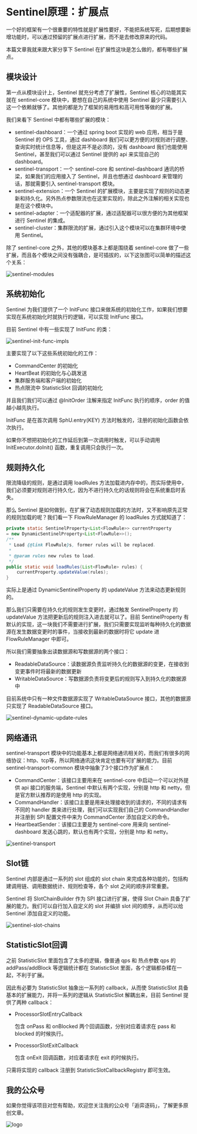 # Sentinel原理：扩展点

一个好的框架有一个很重要的特性就是扩展性要好，不能把系统写死，后期想要新增功能时，可以通过预留的扩展点进行扩展，而不是去修改原来的代码。

本篇文章我就来跟大家分享下 Sentinel 在扩展性这块是怎么做的，都有哪些扩展点。

## 模块设计

第一点从模块设计上，Sentinel 就充分考虑了扩展性，Sentinel 核心的功能其实就在 sentinel-core 模块中，要想在自己的系统中使用 Sentinel 最少只需要引入这一个依赖就够了。其他的都是为了框架的易用性和高可用性等做的扩展。

我们来看下 Sentinel 中都有哪些扩展的模块：

- sentinel-dashboard：一个通过 spring boot 实现的 web 应用，相当于是 Sentinel 的 OPS 工具，通过 dashboard 我们可以更方便的对规则进行调整、查询实时统计信息等，但是这并不是必须的，没有 dashboard 我们也能使用 Sentinel，甚至我们可以通过 Sentinel 提供的 api 来实现自己的 dashboard。
- sentinel-transport：一个 sentinel-core 和 sentinel-dashboard 通讯的桥梁，如果我们的应用接入了 Sentinel，并且也想通过 dashboard 来管理的话，那就需要引入 sentinel-transport 模块。
- sentinel-extension：一个 Sentinel 的扩展模块，主要是实现了规则的动态更新和持久化。另外热点参数限流也在这里实现的，除此之外注解的相关实现也是在这个模块中。
- sentinel-adapter：一个适配器的扩展，通过适配器可以很方便的为其他框架进行 Sentinel 的集成。
- sentinel-cluster：集群限流的扩展，通过引入这个模块可以在集群环境中使用 Sentinel。

除了 sentinel-core 之外，其他的模块基本上都是围绕着 sentinel-core 做了一些扩展，而且各个模块之间没有强耦合，是可插拔的，以下这张图可以简单的描述这个关系：

![sentinel-modules](images/sentinel-modules.png)

## 系统初始化

Sentinel 为我们提供了一个 InitFunc 接口来做系统的初始化工作，如果我们想要实现在系统初始化时就执行的逻辑，可以实现 InitFunc 接口。

目前 Sentinel 中有一些实现了 InitFunc 的类：

![sentinel-init-func-impls](images/sentinel-init-func-impls.png)

主要实现了以下这些系统初始化的工作：

- CommandCenter 的初始化
- HeartBeat 的初始化与心跳发送
- 集群服务端和客户端的初始化
- 热点限流中 StatisticSlot 回调的初始化

并且我们我们可以通过 @InitOrder 注解来指定 InitFunc 执行的顺序，order 的值越小越先执行。

InitFunc 是在首次调用 SphU.entry(KEY) 方法时触发的，注册的初始化函数会依次执行。

如果你不想把初始化的工作延后到第一次调用时触发，可以手动调用 InitExecutor.doInit() 函数，重复调用只会执行一次。

## 规则持久化

限流降级的规则，是通过调用 loadRules 方法加载进内存中的，而实际使用中，我们必须要对规则进行持久化，因为不进行持久化的话规则将会在系统重启时丢失。

那么 Sentinel 是如何做到，在扩展了动态规则加载的方法时，又不影响原先正常的规则加载的呢？我们看一下 FlowRuleManager 的 loadRules 方式就知道了：

``` java
private static SentinelProperty<List<FlowRule>> currentProperty 
= new DynamicSentinelProperty<List<FlowRule>>();
/**
 * Load {@link FlowRule}s, former rules will be replaced.
 *
 * @param rules new rules to load.
 */
public static void loadRules(List<FlowRule> rules) {
    currentProperty.updateValue(rules);
}
```

实际上是通过 DynamicSentinelProperty 的 updateValue 方法来动态更新规则的。

那么我们只需要在持久化的规则发生变更时，通过触发 SentinelProperty 的 updateValue 方法把更新后的规则注入进去就可以了。目前 SentinelProperty 有默认的实现，这一块我们不需要进行扩展，我们只需要实现监听每种持久化的数据源在发生数据变更时的事件，当接收到最新的数据时将它 update 进 FlowRuleManager 中即可。

所以我们需要抽象出读数据源和写数据源的两个接口：

- ReadableDataSource：读数据源负责监听持久化的数据源的变更，在接收到变更事件时将最新的数据更新
- WritableDataSource：写数据源负责将变更后的规则写入到持久化的数据源中

目前系统中只有一种文件数据源实现了 WritableDataSource 接口，其他的数据源只实现了 ReadableDataSource 接口。

![sentinel-dynamic-update-rules](images/sentinel-dynamic-update-rules.png)

## 网络通讯

sentinel-transport 模块中的功能基本上都是网络通讯相关的，而我们有很多的网络协议：http、tcp等，所以网络通讯这块肯定也要有可扩展的能力。目前 sentinel-transport-common 模块中抽象了3个接口作为扩展点：

- CommandCenter：该接口主要用来在 sentinel-core 中启动一个可以对外提供 api 接口的服务端，Sentinel 中默认有两个实现，分别是 http 和 netty。但是官方默认推荐的是使用 http 的实现。
- CommandHandler：该接口主要是用来处理接收到的请求的，不同的请求有不同的 handler 类来进行处理，我们可以实现我们自己的 CommandHandler 并注册到 SPI 配置文件中来为 CommandCenter 添加自定义的命令。
- HeartbeatSender：该接口主要是为 sentinel-core 用来向 sentinel-dashboard 发送心跳的，默认也有两个实现，分别是 http 和 netty。

![sentinel-transport](images/sentinel-transport.png)

## Slot链

Sentinel 内部是通过一系列的 slot 组成的 slot chain 来完成各种功能的，包括构建调用链、调用数据统计、规则检查等，各个 slot 之间的顺序非常重要。

Sentinel 将 SlotChainBuilder 作为 SPI 接口进行扩展，使得 Slot Chain 具备了扩展的能力。我们可以自行加入自定义的 slot 并编排 slot 间的顺序，从而可以给 Sentinel 添加自定义的功能。

![sentinel-slot-chains](images/sentinel-slot-chains.png)

## StatisticSlot回调

之前 StatisticSlot 里面包含了太多的逻辑，像普通 qps 和 热点参数 qps 的 addPass/addBlock 等逻辑统计都在 StatisticSlot 里面，各个逻辑都杂糅在一起，不利于扩展。

因此有必要为 StatisticSlot 抽象出一系列的 callback，从而使 StatisticSlot 具备基本的扩展能力，并将一系列的逻辑从 StatisticSlot 解耦出来，目前 Sentinel 提供了两种 callback：

- ProcessorSlotEntryCallback

  包含 onPass 和 onBlocked 两个回调函数，分别对应着请求在 pass 和 blocked 的时候执行。

- ProcessorSlotExitCallback

  包含 onExit 回调函数，对应着请求在 exit 的时候执行。

只需将实现的 callback 注册到 StatisticSlotCallbackRegistry 即可生效。



## 我的公众号

如果你觉得该项目对您有帮助，欢迎您关注我的公众号「逅弈逐码」，了解更多原创文章。

![logo](../../logo.jpg)

